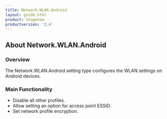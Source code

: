 ```yaml
---
title: Network.WLAN.Android
layout: guide.html
product: Stagenow
productversion: '2.4'
---
```


## About Network.WLAN.Android

### Overview
The Network.WLAN.Android setting type configures the WLAN settings on Android devices.

### Main Functionality

* Disable all other profiles. 
* Allow setting an option for access point ESSID.
* Set network profile encryption.












